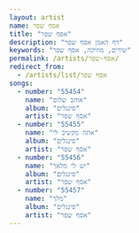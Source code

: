 ```yaml
---
layout: artist
name: אסף שפר
title: "אסף שפר"
description: "דף האמן אסף שפר"
keywords: "שירים, מוזיקה, אסף שפר"
permalink: /artists/אסף-שפר/
redirect_from:
  - /artists/list/אסף שפר
songs:
  - number: "55454"
    name: "אוהב שלום"
    album: "סינגלים"
    artist: "אסף שפר"
  - number: "55455"
    name: "אתה מקשיב לי"
    album: "סינגלים"
    artist: "אסף שפר"
  - number: "55456"
    name: "יש לי מלאך"
    album: "סינגלים"
    artist: "אסף שפר"
  - number: "55457"
    name: "מלך"
    album: "סינגלים"
    artist: "אסף שפר"
---
```

